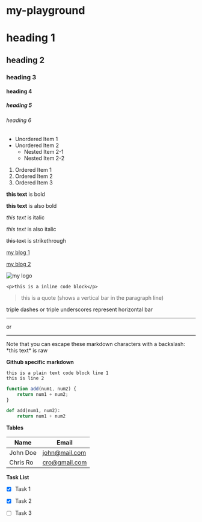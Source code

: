 # my-playground

# heading 1
## heading 2
### heading 3
#### heading 4
##### heading 5
###### heading 6

* Unordered Item 1
* Unordered Item 2
  * Nested Item 2-1
  * Nested Item 2-2

1. Ordered Item 1
1. Ordered Item 2
1. Ordered Item 3

**this text** is bold

__this text__ is also bold

*this text* is italic

_this text_ is also italic

~~this text~~ is strikethrough

[my blog 1](https://www.myblog.com)

[my blog 2](https://www.myblog.com "this is my hover over title AKA tooltip")

![my logo](https://www.myblog.com/images/mylogo.png)

`<p>this is a inline code block</p>`

> this is a quote (shows a vertical bar in the paragraph line)

triple dashes or triple underscores represent horizontal bar

---
or
___

<!--  this is a comment so this will NOT appear in the rendered markdown  -->

Note that you can escape these markdown characters with a backslash:  \*this text\* is raw

**Github specific markdown**

```
this is a plain text code block line 1
this is line 2
```

```javascript
function add(num1, num2) {
    return num1 + num2;
}
```

```python
def add(num1, num2):
    return num1 + num2
```

**Tables**

| Name      | Email         |
| --------- | ------------- |
| John Doe  | john@mail.com |
| Chris Ro  | cro@gmail.com |

**Task List**

* [x] Task 1
* [x] Task 2
* [ ] Task 3

